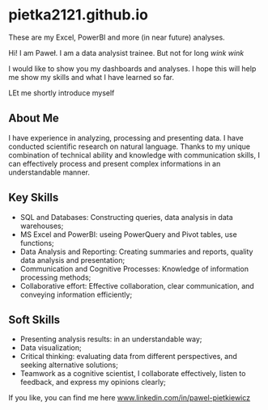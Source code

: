 # pietka2121.github.io
These are my Excel, PowerBI and more (in near future) analyses.


Hi! I am Paweł. I am a data analysist trainee. But not for long *wink* *wink* 

I would like to show you my dashboards and analyses. 
I hope this will help me show my skills and what I have learned so far.

LEt me shortly introduce myself

## About Me
I have experience in analyzing, processing and presenting data. I have conducted scientific research on natural language. 
Thanks to my unique combination of technical ability and knowledge with communication skills, I can effectively process and present complex informations in an understandable manner.

## Key Skills
- SQL and Databases: Constructing queries, data analysis in data warehouses;
- MS Excel and PowerBI: useing PowerQuery and Pivot tables, use functions;
- Data Analysis and Reporting: Creating summaries and reports, quality data analysis and presentation;
- Communication and Cognitive Processes: Knowledge of information processing methods;
- Collaborative effort: Effective collaboration, clear communication, and conveying information efficiently;

## Soft Skills
- Presenting analysis results: in an understandable way;
- Data visualization;
- Critical thinking: evaluating data from different perspectives, and seeking alternative solutions;
- Teamwork as a cognitive scientist, I collaborate effectively, listen to feedback, and express my opinions clearly;


If you like, you can find me here www.linkedin.com/in/pawel-pietkiewicz
